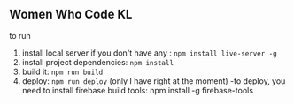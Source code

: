 ## Women Who Code KL

to run

1. install local server if you don't have any : `npm install live-server -g`
2. install project dependencies: `npm install`
3. build it: `npm run build`
4. deploy: `npm run deploy` (only I have right at the moment)
   -to deploy, you need to install firebase build tools: npm install -g firebase-tools